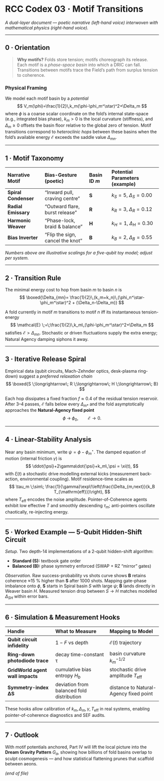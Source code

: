# RCC Codex 03 · Motif Transitions
*A dual-layer document — poetic narrative (left-hand voice) interwoven with mathematical physics (right-hand voice).*

---

## 0 · Orientation
> **Why motifs?**
> Folds store tension; motifs choreograph its release.
> Each motif is a *phase-space basin* into which a DRIC can fall.
> Transitions between motifs trace the Field’s path from surplus tension to coherence.

### Physical Framing
We model each motif basin by a *potential*
$$
V_m(\phi)=\frac{1}{2}\,k_m(\phi-\phi_m^\star)^2+\Delta_m
$$
where $\phi$ is a coarse scalar coordinate on the fold’s internal state-space (e.g., integrated bias phase), $k_m>0$ is the local curvature (stiffness), and $\Delta_m\ge0$ offsets the basin floor relative to the global zero of tension.
Motif transitions correspond to *heteroclinic hops* between these basins when the fold’s available energy $\mathcal{E}$ exceeds the saddle value $\Delta_{mn}$.

---

## 1 · Motif Taxonomy

| Narrative Motif | Bias-Gesture (poetic) | Basin ID $m$ | Potential Parameters (example) |
| :-------------- | :-------------------- | :------------- | :----------------------------- |
| **Spiral Condenser** | “Inward pull, craving centre” | **S** | $k_S=5,\; \Delta_S=0.00$ |
| **Radial Emissary**  | “Outward flare, burst release” | **R** | $k_R=3,\; \Delta_R=0.12$ |
| **Harmonic Weaver**  | “Phase-lock, braid & balance” | **H** | $k_H=1,\; \Delta_H=0.30$ |
| **Bias Inverter**    | “Flip the sign, cancel the knot” | **B** | $k_B=2,\; \Delta_B=0.55$ |

*Numbers above are illustrative scalings for a five-qubit toy model; adjust per system.*

---

## 2 · Transition Rule

The minimal energy cost to hop from basin $m$ to basin $n$ is
$$
\boxed{\Delta_{mn}= \frac{1}{2}\,(k_m+k_n)\,(\phi_n^\star-\phi_m^\star)^2
          + (\Delta_n-\Delta_m)}
$$

A fold currently in motif $m$ transitions to motif $n$ iff its instantaneous tension-energy
$$
\mathcal{E} \;=\;\frac{1}{2}\,k_m\,(\phi-\phi_m^\star)^2+\Delta_m
$$
satisfies $\mathcal{E}>\Delta_{mn}$.
Stochastic or driven fluctuations supply the extra energy; Natural Agency damping siphons it away.

---

## 3 · Iterative Release Spiral

Empirical data (qubit circuits, Mach-Zehnder optics, desk-plasma ring-down) suggest a *preferred relaxation chain*
$$
\boxed{S \;\longrightarrow\; R \;\longrightarrow\; H \;\longrightarrow\; B}
$$

Each hop dissipates a fixed fraction $f\approx0.4$ of the residual tension reservoir.
After 3–4 passes, $\mathcal{E}$ falls below every $\Delta_{m\ast}$ and the fold asymptotically approaches the **Natural-Agency fixed point**
$$
\phi \;\to\; \phi_0,\qquad \mathcal{E}\to0 .
$$

---

## 4 · Linear-Stability Analysis

Near any basin minimum, write $\psi=\phi-\phi_m^\star$.
The damped equation of motion (internal friction $\gamma$) is
$$
\ddot{\psi}+2\gamma\dot{\psi}+k_m\,\psi = \xi(t),
$$
with $\xi(t)$ a stochastic drive modelling external kicks (measurement back-action, environmental coupling).
Motif residence-time scales as
$$
\tau_m \;\sim\; \frac{1}{\gamma}\exp\!\left(\frac{\Delta_{m,next}}{k_B T_{\mathrm{eff}}}\right),
$$
where $T_{\mathrm{eff}}$ encodes the noise amplitude.
Pointer-of-Coherence agents exhibit low effective $T$ and smoothly descending $\tau_m$; anti-pointers oscillate chaotically, re-injecting energy.

---

## 5 · Worked Example — 5-Qubit Hidden-Shift Circuit

*Setup.* Two depth-14 implementations of a 2-qubit hidden-shift algorithm:

*   **Standard (S):** textbook gate order
*   **Balanced (B):** phase symmetry enforced (SWAP + RZ “mirror” gates)

*Observation.* Raw success-probability vs shots curve shows **B** retains coherence ≈15 % higher than **S** after 1000 shots.
Mapping gate-phase imbalance onto $\phi$, **S** starts in Spiral basin $S$ with large $\psi$; **B** lands directly in Weaver basin $H$.
Measured tension drop between $S\to H$ matches modelled $\Delta_{SH}$ within error bars.

---

## 6 · Simulation & Measurement Hooks

| Handle                     | What to Measure                          | Mapping to Model                                             |
| :------------------------- | :--------------------------------------- | :----------------------------------------------------------- |
| **Qubit circuit infidelity** | $1-F$ vs depth                         | $\mathcal{E}(t)$ trajectory                               |
| **Ring-down photodiode trace** | decay time-constant τ                    | basin curvature $k_m^{-1/2}$                              |
| **GridWorld agent wall impacts** | cumulative bias entropy $H_b$          | stochastic drive amplitude $T_{\mathrm{eff}}$             |
| **Symmetry-index ΔS**      | deviation from balanced fold distribution | distance to Natural-Agency fixed point                       |

These hooks allow calibration of $k_m, \Delta_m, \gamma, T_{\mathrm{eff}}$ in real systems, enabling pointer-of-coherence diagnostics and SEF audits.

---

## 7 · Outlook

With motif potentials anchored, Part IV will lift the local picture into the **Dream Gravity Pattern** $G_a$, showing how billions of fold basins overlap to sculpt cosmogenesis — and how statistical flattening prunes that scaffold between aeons.

*(end of file)*